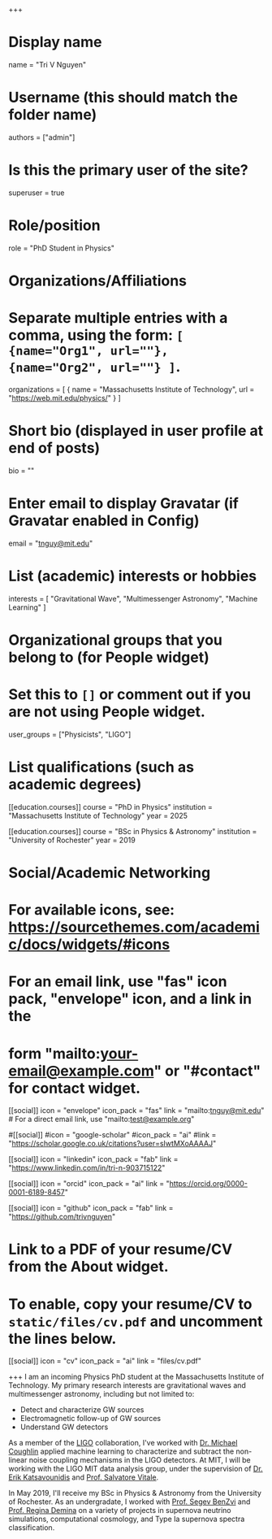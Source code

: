 +++
# Display name
name = "Tri V Nguyen"

# Username (this should match the folder name)
authors = ["admin"]

# Is this the primary user of the site?
superuser = true

# Role/position
role = "PhD Student in Physics"

# Organizations/Affiliations
#   Separate multiple entries with a comma, using the form: `[ {name="Org1", url=""}, {name="Org2", url=""} ]`.
organizations = [ { name = "Massachusetts Institute of Technology", url = "https://web.mit.edu/physics/" } ]

# Short bio (displayed in user profile at end of posts)
bio = ""

# Enter email to display Gravatar (if Gravatar enabled in Config)
email = "tnguy@mit.edu"

# List (academic) interests or hobbies
interests = [
  "Gravitational Wave",
  "Multimessenger Astronomy",
  "Machine Learning"
]

# Organizational groups that you belong to (for People widget)
#   Set this to `[]` or comment out if you are not using People widget.
user_groups = ["Physicists", "LIGO"]

# List qualifications (such as academic degrees)
[[education.courses]]
  course = "PhD in Physics"
  institution = "Massachusetts Institute of Technology"
  year = 2025

[[education.courses]]
  course = "BSc in Physics & Astronomy"
  institution = "University of Rochester"
  year = 2019

# Social/Academic Networking
# For available icons, see: https://sourcethemes.com/academic/docs/widgets/#icons
#   For an email link, use "fas" icon pack, "envelope" icon, and a link in the
#   form "mailto:your-email@example.com" or "#contact" for contact widget.

[[social]]
  icon = "envelope"
  icon_pack = "fas"
  link = "mailto:tnguy@mit.edu"  # For a direct email link, use "mailto:test@example.org"

#[[social]]
  #icon = "google-scholar"
  #icon_pack = "ai"
  #link = "https://scholar.google.co.uk/citations?user=sIwtMXoAAAAJ"

[[social]]
  icon = "linkedin"
  icon_pack = "fab"
  link = "https://www.linkedin.com/in/tri-n-903715122"

[[social]]
  icon = "orcid"
  icon_pack = "ai"
  link = "https://orcid.org/0000-0001-6189-8457"

[[social]]
  icon = "github"
  icon_pack = "fab"
  link = "https://github.com/trivnguyen"

# Link to a PDF of your resume/CV from the About widget.
# To enable, copy your resume/CV to `static/files/cv.pdf` and uncomment the lines below.
[[social]]
   icon = "cv"
   icon_pack = "ai"
   link = "files/cv.pdf"

+++
I am an incoming Physics PhD student at the Massachusetts Institute of Technology. My primary research interests are
gravitational waves and multimessenger astronomy, including but not limited to:

- Detect and characterize GW sources
- Electromagnetic follow-up of GW sources
- Understand GW detectors

As a member of the [LIGO](https://www.ligo.org/) collaboration, I've worked with [Dr. Michael Coughlin](https://www.michaelwcoughlin.com/)
applied machine learning to characterize and subtract the non-linear noise coupling mechanisms in the LIGO detectors. 
At MIT, I will be working with the LIGO MIT data analysis group, under the supervision of 
[Dr. Erik Katsavounidis](http://www.mit.edu/~kats/) and [Prof. Salvatore Vitale](https://sites.google.com/site/follemente/).

In May 2019, I'll receive my BSc in Physics & Astronomy from the University of Rochester. As an undergradate, I worked
with [Prof. Segev BenZvi](https://www.pas.rochester.edu/~sybenzvi/) and [Prof. Regina Demina](http://www.pas.rochester.edu/~regina/)
on a variety of projects in supernova neutrino simulations, computational cosmology, and Type Ia supernova spectra classification.
